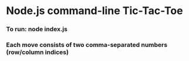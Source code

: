 # Node.js command-line Tic-Tac-Toe

### To run:  node index.js
### Each move consists of two comma-separated numbers (row/column indices)